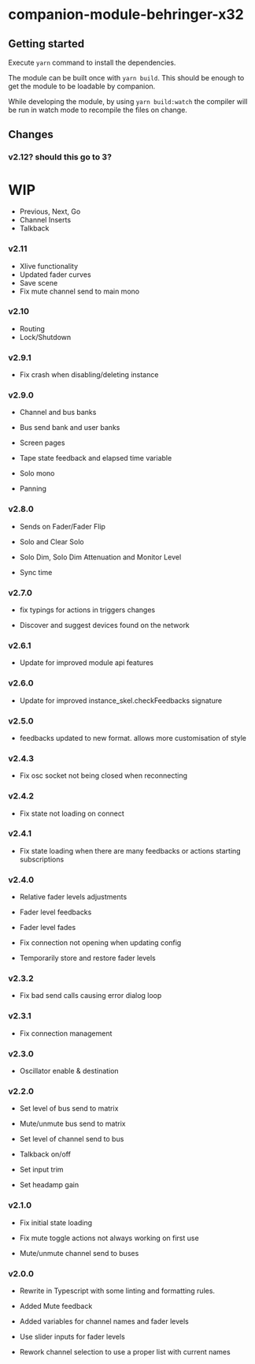 # companion-module-behringer-x32

## Getting started

Execute `yarn` command to install the dependencies.

The module can be built once with `yarn build`. This should be enough to get the module to be loadable by companion.

While developing the module, by using `yarn build:watch` the compiler will be run in watch mode to recompile the files on change.

## Changes

### v2.12? should this go to 3?

# WIP

- Previous, Next, Go
- Channel Inserts
- Talkback

### v2.11

- Xlive functionality
- Updated fader curves
- Save scene
- Fix mute channel send to main mono

### v2.10

- Routing
- Lock/Shutdown

### v2.9.1

- Fix crash when disabling/deleting instance

### v2.9.0

- Channel and bus banks

- Bus send bank and user banks

- Screen pages

- Tape state feedback and elapsed time variable

- Solo mono

- Panning

### v2.8.0

- Sends on Fader/Fader Flip

- Solo and Clear Solo

- Solo Dim, Solo Dim Attenuation and Monitor Level

- Sync time

### v2.7.0

- fix typings for actions in triggers changes

- Discover and suggest devices found on the network

### v2.6.1

- Update for improved module api features

### v2.6.0

- Update for improved instance_skel.checkFeedbacks signature

### v2.5.0

- feedbacks updated to new format. allows more customisation of style

### v2.4.3

- Fix osc socket not being closed when reconnecting

### v2.4.2

- Fix state not loading on connect

### v2.4.1

- Fix state loading when there are many feedbacks or actions starting subscriptions

### v2.4.0

- Relative fader levels adjustments

- Fader level feedbacks

- Fader level fades

- Fix connection not opening when updating config

- Temporarily store and restore fader levels

### v2.3.2

- Fix bad send calls causing error dialog loop

### v2.3.1

- Fix connection management

### v2.3.0

- Oscillator enable & destination

### v2.2.0

- Set level of bus send to matrix

- Mute/unmute bus send to matrix

- Set level of channel send to bus

- Talkback on/off

- Set input trim

- Set headamp gain

### v2.1.0

- Fix initial state loading

- Fix mute toggle actions not always working on first use

- Mute/unmute channel send to buses

### v2.0.0

- Rewrite in Typescript with some linting and formatting rules.

- Added Mute feedback

- Added variables for channel names and fader levels

- Use slider inputs for fader levels

- Rework channel selection to use a proper list with current names
